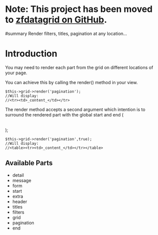 # Note: This project has been moved to [zfdatagrid on GitHub](https://github.com/zfdatagrid/). #

#summary Render filters, titles, pagination at any location...

# Introduction #
You may need to render each part from the grid on different locations of your page.

You can achieve this by calling the render() method in your view.

```
$this->grid->render('pagination');
//Will display:
//<tr><td>_content_</td></tr>
```

The render method accepts a second argument which intention is to surround the rendered part with the global start and end (<table></table>);

```
$this->grid->render('pagination',true);
//Will display:
//<table><tr><td>_content_</td></tr></table>
```

## Available Parts ##
  * detail
  * message
  * form
  * start
  * extra
  * header
  * titles
  * filters
  * grid
  * pagination
  * end